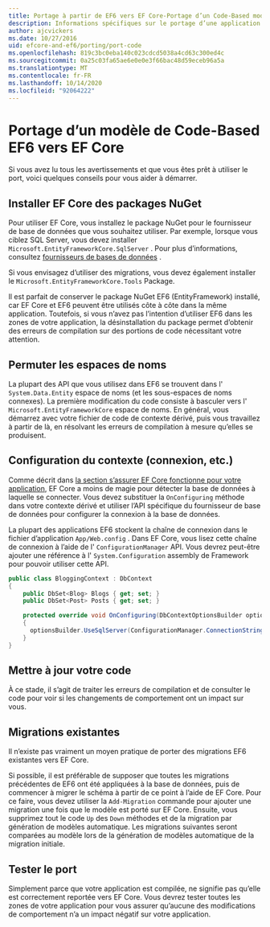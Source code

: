 ```yaml
---
title: Portage à partir de EF6 vers EF Core-Portage d’un Code-Based modèle-EF
description: Informations spécifiques sur le portage d’une application de modèle Entity Framework 6 basée sur du code pour Entity Framework Core
author: ajcvickers
ms.date: 10/27/2016
uid: efcore-and-ef6/porting/port-code
ms.openlocfilehash: 819c3bc0eba140c023cdcd5038a4cd63c300ed4c
ms.sourcegitcommit: 0a25c03fa65ae6e0e0e3f66bac48d59eceb96a5a
ms.translationtype: MT
ms.contentlocale: fr-FR
ms.lasthandoff: 10/14/2020
ms.locfileid: "92064222"
---
```

# <a name="porting-an-ef6-code-based-model-to-ef-core"></a>Portage d’un modèle de Code-Based EF6 vers EF Core

Si vous avez lu tous les avertissements et que vous êtes prêt à utiliser le port, voici quelques conseils pour vous aider à démarrer.

## <a name="install-ef-core-nuget-packages"></a>Installer EF Core des packages NuGet

Pour utiliser EF Core, vous installez le package NuGet pour le fournisseur de base de données que vous souhaitez utiliser. Par exemple, lorsque vous ciblez SQL Server, vous devez installer `Microsoft.EntityFrameworkCore.SqlServer` . Pour plus d’informations, consultez [fournisseurs de bases de données](xref:core/providers/index) .

Si vous envisagez d’utiliser des migrations, vous devez également installer le `Microsoft.EntityFrameworkCore.Tools` Package.

Il est parfait de conserver le package NuGet EF6 (EntityFramework) installé, car EF Core et EF6 peuvent être utilisés côte à côte dans la même application. Toutefois, si vous n’avez pas l’intention d’utiliser EF6 dans les zones de votre application, la désinstallation du package permet d’obtenir des erreurs de compilation sur des portions de code nécessitant votre attention.

## <a name="swap-namespaces"></a>Permuter les espaces de noms

La plupart des API que vous utilisez dans EF6 se trouvent dans l' `System.Data.Entity` espace de noms (et les sous-espaces de noms connexes). La première modification du code consiste à basculer vers l' `Microsoft.EntityFrameworkCore` espace de noms. En général, vous démarrez avec votre fichier de code de contexte dérivé, puis vous travaillez à partir de là, en résolvant les erreurs de compilation à mesure qu’elles se produisent.

## <a name="context-configuration-connection-etc"></a>Configuration du contexte (connexion, etc.)

Comme décrit dans [la section s’assurer EF Core fonctionne pour votre application](xref:efcore-and-ef6/porting/index), EF Core a moins de magie pour détecter la base de données à laquelle se connecter. Vous devez substituer la `OnConfiguring` méthode dans votre contexte dérivé et utiliser l’API spécifique du fournisseur de base de données pour configurer la connexion à la base de données.

La plupart des applications EF6 stockent la chaîne de connexion dans le fichier d’application `App/Web.config` . Dans EF Core, vous lisez cette chaîne de connexion à l’aide de l' `ConfigurationManager` API. Vous devrez peut-être ajouter une référence à l' `System.Configuration` assembly de Framework pour pouvoir utiliser cette API.

```csharp
public class BloggingContext : DbContext
{
    public DbSet<Blog> Blogs { get; set; }
    public DbSet<Post> Posts { get; set; }

    protected override void OnConfiguring(DbContextOptionsBuilder optionsBuilder)
    {
      optionsBuilder.UseSqlServer(ConfigurationManager.ConnectionStrings["BloggingDatabase"].ConnectionString);
    }
}
```

## <a name="update-your-code"></a>Mettre à jour votre code

À ce stade, il s’agit de traiter les erreurs de compilation et de consulter le code pour voir si les changements de comportement ont un impact sur vous.

## <a name="existing-migrations"></a>Migrations existantes

Il n’existe pas vraiment un moyen pratique de porter des migrations EF6 existantes vers EF Core.

Si possible, il est préférable de supposer que toutes les migrations précédentes de EF6 ont été appliquées à la base de données, puis de commencer à migrer le schéma à partir de ce point à l’aide de EF Core. Pour ce faire, vous devez utiliser la `Add-Migration` commande pour ajouter une migration une fois que le modèle est porté sur EF Core. Ensuite, vous supprimez tout le code `Up` des `Down` méthodes et de la migration par génération de modèles automatique. Les migrations suivantes seront comparées au modèle lors de la génération de modèles automatique de la migration initiale.

## <a name="test-the-port"></a>Tester le port

Simplement parce que votre application est compilée, ne signifie pas qu’elle est correctement reportée vers EF Core. Vous devrez tester toutes les zones de votre application pour vous assurer qu’aucune des modifications de comportement n’a un impact négatif sur votre application.
